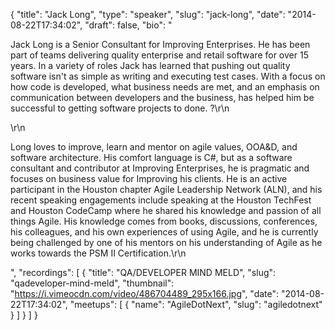 {
  "title": "Jack Long",
  "type": "speaker",
  "slug": "jack-long",
  "date": "2014-08-22T17:34:02",
  "draft": false,
  "bio": "<p>Jack Long is a Senior Consultant for Improving Enterprises. He has been part of teams delivering quality enterprise and retail software for over 15 years. In a variety of roles Jack has learned that pushing out quality software isn't as simple as writing and executing test cases. With a focus on how code is developed, what business needs are met, and an emphasis on communication between developers and the business, has helped him be successful to getting software projects to done. ?\r\n</p>\r\n<p>Long loves to improve, learn and mentor on agile values, OOA&D, and software architecture. His comfort language is C#, but as a software consultant and contributor at Improving Enterprises, he is pragmatic and focuses on business value for Improving his clients. He is an active participant in the Houston chapter Agile Leadership Network (ALN), and his recent speaking engagements include speaking at the Houston TechFest and Houston CodeCamp where he shared his knowledge and passion of all things Agile. His knowledge comes from books, discussions, conferences, his colleagues, and his own experiences of using Agile, and he is currently being challenged by one of his mentors on his understanding of Agile as he works towards the PSM II Certification.\r\n</p>",
  "recordings": [
    {
      "title": "QA/DEVELOPER MIND MELD",
      "slug": "qadeveloper-mind-meld",
      "thumbnail": "https://i.vimeocdn.com/video/486704489_295x166.jpg",
      "date": "2014-08-22T17:34:02",
      "meetups": [
        {
          "name": "AgileDotNext",
          "slug": "agiledotnext"
        }
      ]
    }
  ]
}